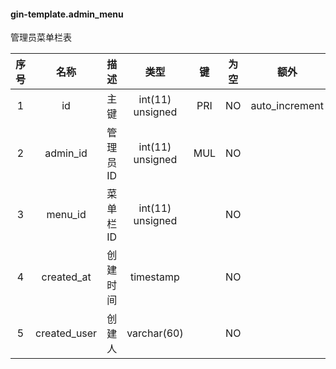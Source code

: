#### gin-template.admin_menu 
管理员菜单栏表

| 序号 | 名称 | 描述 | 类型 | 键 | 为空 | 额外 | 默认值 |
| :--: | :--: | :--: | :--: | :--: | :--: | :--: | :--: |
| 1 | id | 主键 | int(11) unsigned | PRI | NO | auto_increment |  |
| 2 | admin_id | 管理员ID | int(11) unsigned | MUL | NO |  | 0 |
| 3 | menu_id | 菜单栏ID | int(11) unsigned |  | NO |  | 0 |
| 4 | created_at | 创建时间 | timestamp |  | NO |  | current_timestamp() |
| 5 | created_user | 创建人 | varchar(60) |  | NO |  | '' |
